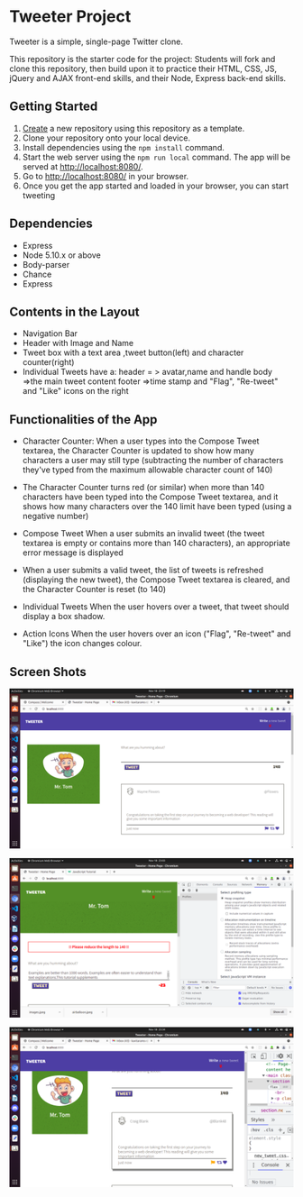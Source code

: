 # Tweeter Project

Tweeter is a simple, single-page Twitter clone.

This repository is the starter code for the project: Students will fork and clone this repository, then build upon it to practice their HTML, CSS, JS, jQuery and AJAX front-end skills, and their Node, Express back-end skills.

## Getting Started

1. [Create](https://docs.github.com/en/repositories/creating-and-managing-repositories/creating-a-repository-from-a-template) a new repository using this repository as a template.
2. Clone your repository onto your local device.
3. Install dependencies using the `npm install` command.
3. Start the web server using the `npm run local` command. The app will be served at <http://localhost:8080/>.
4. Go to <http://localhost:8080/> in your browser.
5. Once you get the app started and loaded in your browser, you can start tweeting 

## Dependencies

- Express
- Node 5.10.x or above
- Body-parser
- Chance
- Express

## Contents in the Layout
- Navigation Bar
- Header with Image and Name
- Tweet box with a text area ,tweet button(left) and character counter(right) 
- Individual Tweets have a: 
        header = > avatar,name and handle
        body =>the main tweet content
        footer =>time stamp and "Flag", "Re-tweet" and "Like" icons on the right


## Functionalities of the App

- Character Counter:
  When a user types into the Compose Tweet textarea, the Character Counter is updated to show how many characters a user may still type (subtracting the number of characters they've typed from the maximum allowable character count of 140)

- The Character Counter turns red (or similar) when more than 140 characters have been  typed into the Compose Tweet textarea, and it shows how many characters over the 140 limit have been typed (using a negative number)

- Compose Tweet
When a user submits an invalid tweet (the tweet textarea is empty or contains more than 140 characters), an appropriate error message is displayed

- When a user submits a valid tweet, the list of tweets is refreshed (displaying the new tweet), the Compose Tweet textarea is cleared, and the Character Counter is reset (to 140)

- Individual Tweets
  When the user hovers over a tweet, that tweet should display a box shadow.

- Action Icons
  When the user hovers over an icon ("Flag", "Re-tweet" and "Like") the icon changes colour.

## Screen Shots
!["Screenshot of Tweeter page in Desktop"](https://github.com/kaviramsv/tweeter_pjt/blob/master/docs/main_tweet.png)

!["Screenshot of length validation error message "](https://github.com/kaviramsv/tweeter_pjt/blob/master/docs/err.png)

!["Screenshot of icons changing color"](https://github.com/kaviramsv/tweeter_pjt/blob/master/docs/tweet_content.png)


